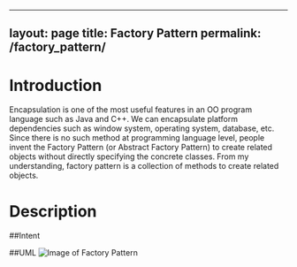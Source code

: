 
---
layout: page
title: Factory Pattern
permalink: /factory_pattern/
---

# Introduction

Encapsulation is one of the most useful features in an OO program language such as Java and C++. We can encapsulate platform dependencies such as window system, operating system, database, etc. Since there is no such method at programming language level, people invent the Factory Pattern (or Abstract Factory Pattern) to create related objects without directly specifying the concrete classes. From my understanding, factory pattern is a collection of methods to create related objects. 



# Description


##Intent


##UML
 ![Image of Factory Pattern](https://github.com/alvindaiyan/learnDesignPattern/blob/master/factory%20pattern/factory%20pattern.png)

